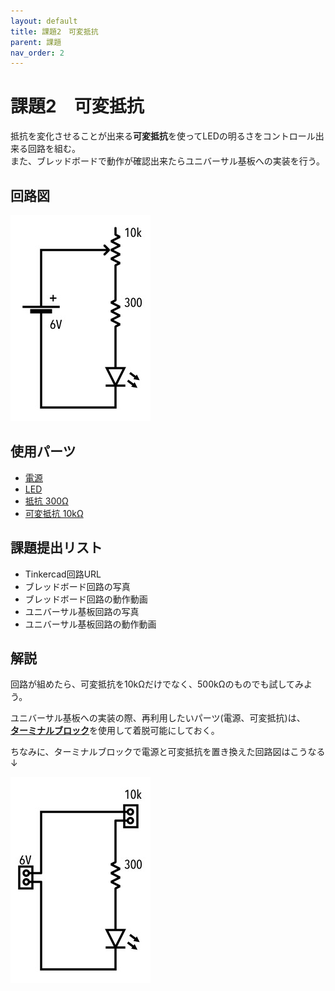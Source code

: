 ```yaml
---
layout: default
title: 課題2　可変抵抗
parent: 課題
nav_order: 2
---
```


# 課題2　可変抵抗
抵抗を変化させることが出来る**可変抵抗**を使ってLEDの明るさをコントロール出来る回路を組む。<br>
また、ブレッドボードで動作が確認出来たらユニバーサル基板への実装を行う。

## 回路図
<img src="../images/schematic/02_potentiometer.jpg" alt="" class="inline" />

## 使用パーツ
- [電源](../components/01--battery.md)
- [LED](../components/02--led.md)
- [抵抗 300Ω](../components/03--resistor.md)
- [可変抵抗 10kΩ](../components/05--potentiometer.md)

## 課題提出リスト
- Tinkercad回路URL
- ブレッドボード回路の写真
- ブレッドボード回路の動作動画
- ユニバーサル基板回路の写真
- ユニバーサル基板回路の動作動画

## 解説
回路が組めたら、可変抵抗を10kΩだけでなく、500kΩのものでも試してみよう。


ユニバーサル基板への実装の際、再利用したいパーツ(電源、可変抵抗)は、<br>
[**ターミナルブロック**](../components/06--terminalblock.md)を使用して着脱可能にしておく。<br>

ちなみに、ターミナルブロックで電源と可変抵抗を置き換えた回路図はこうなる↓

![課題２ターミナルブロック化](../images/schematic/02_potentiometer_terminalblock.jpg)